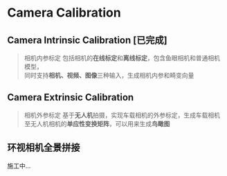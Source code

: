# Camera Calibration

## Camera Intrinsic Calibration [已完成]
> 相机内参标定
包括相机的**在线标定**和**离线标定**，包含鱼眼相机和普通相机模型，  
同时支持**相机、视频、图像**三种输入，生成相机内参和畸变向量 

## Camera Extrinsic Calibration
> 相机外参标定
基于**无人机**拍摄，实现车载相机的外参标定，生成车载相机至无人机相机的**单应性变换矩阵**，可以用来生成**鸟瞰图**

## 环视相机全景拼接
施工中...